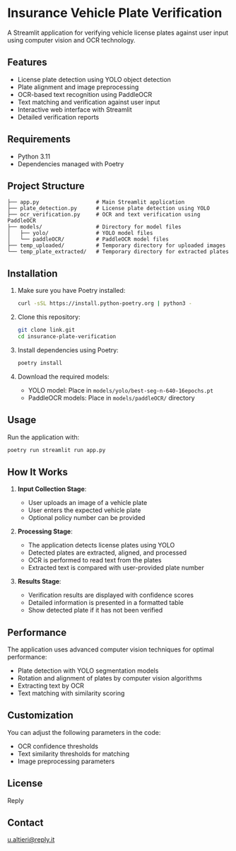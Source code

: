 # Insurance Vehicle Plate Verification

A Streamlit application for verifying vehicle license plates against user input using computer vision and OCR technology.

## Features

- License plate detection using YOLO object detection
- Plate alignment and image preprocessing
- OCR-based text recognition using PaddleOCR
- Text matching and verification against user input
- Interactive web interface with Streamlit
- Detailed verification reports


## Requirements

- Python 3.11
- Dependencies managed with Poetry

## Project Structure

```
├── app.py                  # Main Streamlit application
├── plate_detection.py      # License plate detection using YOLO
├── ocr_verification.py     # OCR and text verification using PaddleOCR
├── models/                 # Directory for model files
│   ├── yolo/               # YOLO model files
│   └── paddleOCR/          # PaddleOCR model files
├── temp_uploaded/          # Temporary directory for uploaded images
└── temp_plate_extracted/   # Temporary directory for extracted plates
```

## Installation

1. Make sure you have Poetry installed:
   ```bash
   curl -sSL https://install.python-poetry.org | python3 -
   ```

2. Clone this repository:
   ```bash
   git clone link.git
   cd insurance-plate-verification
   ```

3. Install dependencies using Poetry:
   ```bash
   poetry install
   ```

4. Download the required models:
   - YOLO model: Place in `models/yolo/best-seg-n-640-16epochs.pt`
   - PaddleOCR models: Place in `models/paddleOCR/` directory

## Usage

Run the application with:

```bash
poetry run streamlit run app.py
```



## How It Works

1. **Input Collection Stage**:
   - User uploads an image of a vehicle plate
   - User enters the expected vehicle plate 
   - Optional policy number can be provided

2. **Processing Stage**:
   - The application detects license plates using YOLO
   - Detected plates are extracted, aligned, and processed
   - OCR is performed to read text from the plates
   - Extracted text is compared with user-provided plate number

3. **Results Stage**:
   - Verification results are displayed with confidence scores
   - Detailed information is presented in a formatted table
   - Show detected plate if it has not been verified
   
## Performance

The application uses advanced computer vision techniques for optimal performance:
- Plate detection with YOLO segmentation models
- Rotation and alignment of plates by computer vision algorithms
- Extracting text by OCR 
- Text matching with similarity scoring

## Customization

You can adjust the following parameters in the code:
- OCR confidence thresholds
- Text similarity thresholds for matching
- Image preprocessing parameters

## License

Reply

## Contact

u.altieri@reply.it
